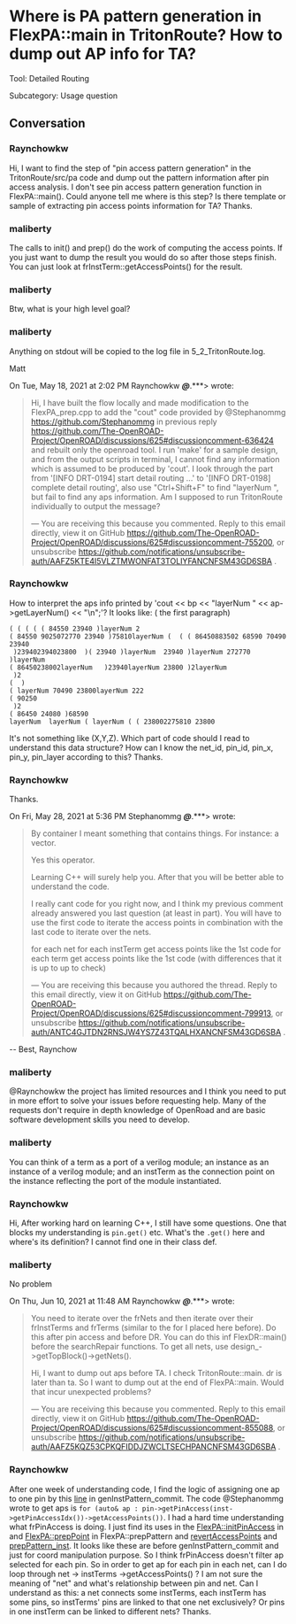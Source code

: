# Where is PA pattern generation in FlexPA::main in TritonRoute? How to dump out AP info for TA?

Tool: Detailed Routing

Subcategory: Usage question

## Conversation

### Raynchowkw
Hi, I want to find the step of "pin access pattern generation" in the TritonRoute/src/pa code and dump out the pattern information after pin access analysis. I don't see pin access pattern generation function in FlexPA::main(). Could anyone tell me where is this step? 
Is there template or sample of extracting pin access points information for TA? Thanks.

### maliberty
The calls to init() and prep() do the work of computing the access points.  If you just want to dump the result you would do so after those steps finish.  You can just look at frInstTerm::getAccessPoints() for the result.

### maliberty
Btw, what is your high level goal?

### maliberty
Anything on stdout will be copied to the log file in 5_2_TritonRoute.log.

Matt

On Tue, May 18, 2021 at 2:02 PM Raynchowkw ***@***.***> wrote:

> Hi, I have built the flow locally and made modification to the
> FlexPA_prep.cpp to add the "cout" code provided by @Stephanommg
> <https://github.com/Stephanommg> in previous reply
> <https://github.com/The-OpenROAD-Project/OpenROAD/discussions/625#discussioncomment-636424>
> and rebuilt only the openroad tool.
> I run 'make' for a sample design, and from the output scripts in terminal,
> I cannot find any information which is assumed to be produced by 'cout'. I
> look through the part from '[INFO DRT-0194] start detail routing ...' to
> '[INFO DRT-0198] complete detail routing', also use "Ctrl+Shift+F" to find
> "layerNum ", but fail to find any aps information.
> Am I supposed to run TritonRoute individually to output the message?
>
> —
> You are receiving this because you commented.
> Reply to this email directly, view it on GitHub
> <https://github.com/The-OpenROAD-Project/OpenROAD/discussions/625#discussioncomment-755200>,
> or unsubscribe
> <https://github.com/notifications/unsubscribe-auth/AAFZ5KTE4I5VLZTMWONFAT3TOLIYFANCNFSM43GD6SBA>
> .
>


### Raynchowkw
How to interpret the aps info printed by 'cout << bp << "layerNum " << ap->getLayerNum() << "\n";'?
It looks like: ( the first paragraph)
```
( ( ( ( ( 84550 23940 )layerNum 2
( 84550 9025072770 23940 )75810layerNum (  ( ( 86450883502 68590 70490 23940
 )239402394023800  )( 23940 )layerNum  23940 )layerNum 272770  )layerNum 
( 86450238002layerNum   )23940layerNum 23800 )2layerNum 
 )2
(  )
( layerNum 70490 23800layerNum 222
( 90250
 )2
( 86450 24080 )68590
layerNum  layerNum ( layerNum ( ( 238002275810 23800
```
It's not something like (X,Y,Z).
Which part of code should I read to understand this data structure?
How can I know the net_id, pin_id, pin_x, pin_y, pin_layer according to this?
Thanks.



### Raynchowkw
Thanks.

On Fri, May 28, 2021 at 5:36 PM Stephanommg ***@***.***>
wrote:

> By container I meant something that contains things. For instance: a
> vector.
>
> Yes this operator.
>
> Learning C++ will surely help you. After that you will be better able to
> understand the code.
>
> I really cant code for you right now, and I think my previous comment
> already answered you last question (at least in part). You will have to use
> the first code to iterate the access points in combination with the last
> code to iterate over the nets.
>
> for each net
> for each instTerm
> get access points like the 1st code
> for each term
> get access points like the 1st code (with differences that it is up to up
> to check)
>
> —
> You are receiving this because you authored the thread.
> Reply to this email directly, view it on GitHub
> <https://github.com/The-OpenROAD-Project/OpenROAD/discussions/625#discussioncomment-799913>,
> or unsubscribe
> <https://github.com/notifications/unsubscribe-auth/ANTC4GJTDN2RNSJW4YS7Z43TQALHXANCNFSM43GD6SBA>
> .
>


-- 
Best,
Raynchow


### maliberty
@Raynchowkw the project has limited resources and I think you need to put in more effort to solve your issues before requesting help.   Many of the requests don't require in depth knowledge of OpenRoad and are basic software development skills you need to develop.

### maliberty
You can think of a term as a port of a verilog module; an instance as an instance of a verilog module; and an instTerm as the connection point on the instance reflecting the port of the module instantiated.

### Raynchowkw
Hi, After working hard on learning C++, I still have some questions. 
One that blocks my understanding is `pin.get()` etc.
What's the `.get()` here and where's its definition? I cannot find one in their class def.

### maliberty
No problem

On Thu, Jun 10, 2021 at 11:48 AM Raynchowkw ***@***.***>
wrote:

> You need to iterate over the frNets and then iterate over their
> frInstTerms and frTerms (similar to the for I placed here before). Do this
> after pin access and before DR. You can do this inf FlexDR::main() before
> the searchRepair functions. To get all nets, use
> design_->getTopBlock()->getNets().
>
> Hi, I want to dump out aps before TA. I check TritonRoute::main. dr is
> later than ta. So I want to dump out at the end of FlexPA::main. Would that
> incur unexpected problems?
>
> —
> You are receiving this because you commented.
> Reply to this email directly, view it on GitHub
> <https://github.com/The-OpenROAD-Project/OpenROAD/discussions/625#discussioncomment-855088>,
> or unsubscribe
> <https://github.com/notifications/unsubscribe-auth/AAFZ5KQZ53CPKQFIDDJZWCLTSECHPANCNFSM43GD6SBA>
> .
>


### Raynchowkw
After one week of understanding code, I find the logic of assigning one ap to one pin by this [line](https://github.com/The-OpenROAD-Project/OpenROAD/blob/c27d7cea8981bc917deaaa4d8cc83a6f9285c0e7/src/TritonRoute/src/pa/FlexPA_prep.cpp#L1579) in genInstPattern_commit. 
The code @Stephanommg wrote to get aps is `for (auto& ap : pin->getPinAccess(inst->getPinAccessIdx())->getAccessPoints())`. I had a hard time understanding what frPinAccess is doing. I just find its uses in the [FlexPA::initPinAccess](https://github.com/The-OpenROAD-Project/OpenROAD/blob/c27d7cea8981bc917deaaa4d8cc83a6f9285c0e7/src/TritonRoute/src/pa/FlexPA_init.cpp#L232) in and [FlexPA::prepPoint](https://github.com/The-OpenROAD-Project/OpenROAD/blob/c27d7cea8981bc917deaaa4d8cc83a6f9285c0e7/src/TritonRoute/src/pa/FlexPA_prep.cpp#L1248) in FlexPA::prepPattern and [revertAccessPoints](https://github.com/The-OpenROAD-Project/OpenROAD/blob/c27d7cea8981bc917deaaa4d8cc83a6f9285c0e7/src/TritonRoute/src/pa/FlexPA_prep.cpp#L1455) and [prepPattern_inst](https://github.com/The-OpenROAD-Project/OpenROAD/blob/c27d7cea8981bc917deaaa4d8cc83a6f9285c0e7/src/TritonRoute/src/pa/FlexPA_prep.cpp#L1816). 
It looks like these are before genInstPattern_commit and just for coord manipulation purpose. So I think frPinAccess doesn't filter ap selected for each pin.
So in order to get ap for each pin in each net, can I do loop through net -> instTerms ->getAccessPoints() ?
I am not sure the meaning of "net" and what's relationship between pin and net. Can I understand as this: a net connects some instTerms, each instTerm has some pins, so instTerms' pins are linked to that one net exclusively? Or pins in one instTerm can be linked to 
different nets?
Thanks.

